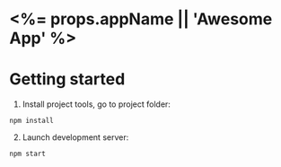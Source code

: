 # <%= props.appName || 'Awesome App' %>

# Getting started

1. Install project tools, go to project folder:
 ```
 npm install
 ```

2. Launch development server:
 ```
 npm start
 ```
